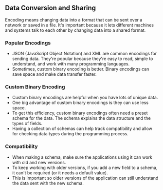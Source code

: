 ## Data Conversion and Sharing

Encoding means changing data into a format that can be sent over a network or saved in a file. It's important because it lets different machines and systems talk to each other by changing data into a shared format.

### Popular Encodings

* JSON (JavaScript Object Notation) and XML are common encodings for sending data. They're popular because they're easy to read, simple to understand, and work with many programming languages.
* Sometimes, custom binary encoding is better. Binary encodings can save space and make data transfer faster.

### Custom Binary Encoding

* Custom binary encodings are helpful when you have lots of unique data.
* One big advantage of custom binary encodings is they can use less space.
* To get this efficiency, custom binary encodings often need a preset schema for the data. The schema explains the data structure and the types of fields.
* Having a collection of schemas can help track compatibility and allow for checking data types during the programming process.

### Compatibility

* When making a schema, make sure the applications using it can work with old and new versions.
* To keep working with older versions, if you add a new field to a schema, it can't be required (or it needs a default value).
* This is important so older versions of the application can still understand the data sent with the new schema.
